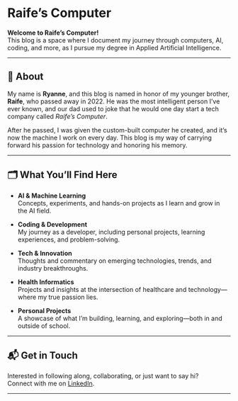 # Raife’s Computer

**Welcome to Raife’s Computer!**  
This blog is a space where I document my journey through computers, AI, coding, and more, as I pursue my degree in Applied Artificial Intelligence.

---

## 🧠 About

My name is **Ryanne**, and this blog is named in honor of my younger brother, **Raife**, who passed away in 2022. He was the most intelligent person I’ve ever known, and our dad used to joke that he would one day start a tech company called *Raife’s Computer*.

After he passed, I was given the custom-built computer he created, and it’s now the machine I work on every day. This blog is my way of carrying forward his passion for technology and honoring his memory.

---

## 🗂️ What You’ll Find Here

- **AI & Machine Learning**  
  Concepts, experiments, and hands-on projects as I learn and grow in the AI field.

- **Coding & Development**  
  My journey as a developer, including personal projects, learning experiences, and problem-solving.

- **Tech & Innovation**  
  Thoughts and commentary on emerging technologies, trends, and industry breakthroughs.

- **Health Informatics**  
  Projects and insights at the intersection of healthcare and technology—where my true passion lies.

- **Personal Projects**  
  A showcase of what I’m building, learning, and exploring—both in and outside of school.

---

## 📬 Get in Touch

Interested in following along, collaborating, or just want to say hi?  
Connect with me on [LinkedIn](https://www.linkedin.com/in/ryannemilligan/).

---


